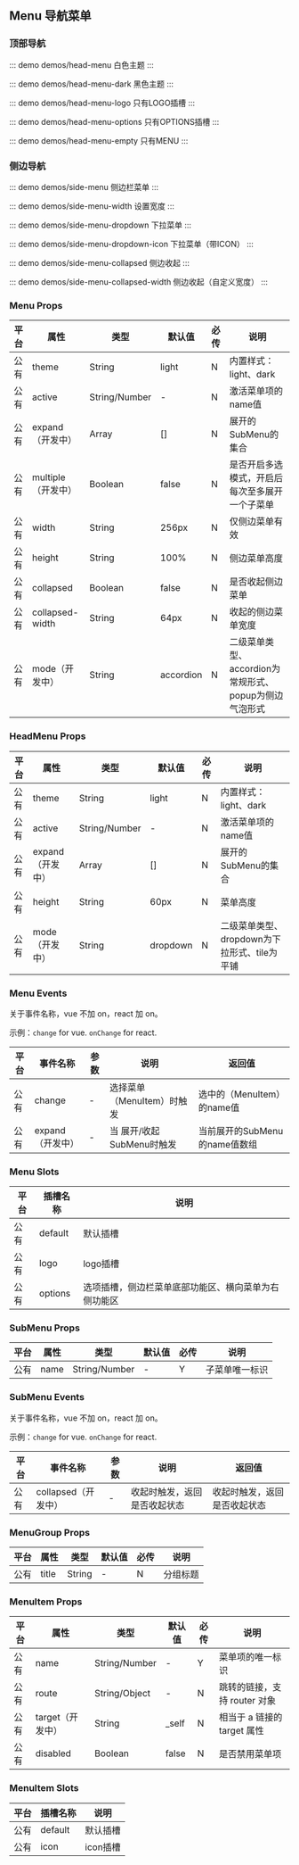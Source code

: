 ## Menu 导航菜单

### 顶部导航

::: demo demos/head-menu 白色主题
:::

::: demo demos/head-menu-dark 黑色主题
:::

::: demo demos/head-menu-logo 只有LOGO插槽
:::

::: demo demos/head-menu-options 只有OPTIONS插槽
:::

::: demo demos/head-menu-empty 只有MENU
:::

### 侧边导航

::: demo demos/side-menu 侧边栏菜单
:::

::: demo demos/side-menu-width 设置宽度
:::

::: demo demos/side-menu-dropdown 下拉菜单
:::

::: demo demos/side-menu-dropdown-icon 下拉菜单（带ICON）
:::

::: demo demos/side-menu-collapsed 侧边收起
:::

::: demo demos/side-menu-collapsed-width 侧边收起（自定义宽度）
:::

### Menu Props

| 平台  | 属性     | 类型                | 默认值  | 必传 | 说明      |
| ---- | -------- | ------------------ | ------ | ---- |  ---- |
| 公有 | theme  | String                | light  | N    | 内置样式：light、dark |
| 公有 | active | String/Number        |  -     | N     | 激活菜单项的name值  |
| 公有 | expand（开发中） | Array                 | []     | N    | 展开的SubMenu的集合 |
| 公有 | multiple（开发中） | Boolean                 | false     | N    | 是否开启多选模式，开启后每次至多展开一个子菜单 |
| 公有 | width | String                 | 256px    | N    | 仅侧边菜单有效 |
| 公有 | height | String                 | 100%    | N    | 侧边菜单高度 |
| 公有 | collapsed | Boolean                 | false     | N    | 是否收起侧边菜单 |
| 公有 | collapsed-width | String                 | 64px     | N    | 收起的侧边菜单宽度 |
| 公有 | mode（开发中） | String                 | accordion     | N    | 二级菜单类型、accordion为常规形式、popup为侧边气泡形式 |

### HeadMenu Props

| 平台  | 属性     | 类型                | 默认值  | 必传 | 说明      |
| ---- | -------- | ------------------ | ------ | ---- |  ---- |
| 公有 | theme  | String                | light  | N    | 内置样式：light、dark |
| 公有 | active | String/Number        |  -     | N     | 激活菜单项的name值  |
| 公有 | expand（开发中） | Array                 | []     | N    | 展开的SubMenu的集合 |
| 公有 | height | String                 | 60px    | N    | 菜单高度 |
| 公有 | mode（开发中） | String                 | dropdown    | N    | 二级菜单类型、dropdown为下拉形式、tile为平铺 |

### Menu Events

关于事件名称，vue 不加 on，react 加 on。

示例：`change` for vue. `onChange` for react.

| 平台 | 事件名称 | 参数 | 说明               | 返回值               |
| ---- | -------- | ---- | ------------------ | ------------------ |
| 公有 | change    | -    | 选择菜单（MenuItem）时触发 | 选中的（MenuItem）的name值 |
| 公有 | expand（开发中）    | -    | 当 展开/收起 SubMenu时触发     | 当前展开的SubMenu的name值数组     |

### Menu Slots

| 平台 | 插槽名称 | 说明 |
| ---- | -------- | ---- |
| 公有 | default    | 默认插槽    |
| 公有 | logo    |  logo插槽   |
| 公有 | options    |  选项插槽，侧边栏菜单底部功能区、横向菜单为右侧功能区   |

### SubMenu Props

| 平台  | 属性     | 类型                | 默认值  | 必传 | 说明      |
| ---- | -------- | ------------------ | ------ | ---- |  ---- |
| 公有 | name  |     String/Number      | -  | Y    | 子菜单唯一标识 |

### SubMenu Events

关于事件名称，vue 不加 on，react 加 on。

示例：`change` for vue. `onChange` for react.

| 平台 | 事件名称 | 参数 | 说明               | 返回值               |
| ---- | -------- | ---- | ------------------ | ------------------ |
| 公有 | collapsed（开发中）    | -    | 收起时触发，返回是否收起状态     | 收起时触发，返回是否收起状态     |

### MenuGroup Props

| 平台  | 属性     | 类型                | 默认值  | 必传 | 说明      |
| ---- | -------- | ------------------ | ------ | ---- |  ---- |
| 公有 | title  | String                | -  | N    | 分组标题 |

### MenuItem Props

| 平台  | 属性     | 类型                | 默认值  | 必传 | 说明      |
| ---- | -------- | ------------------ | ------ | ---- |  ---- |
| 公有 | name  | String/Number                | -  | Y  | 菜单项的唯一标识 |
| 公有 | route  | String/Object              | -  | N  | 跳转的链接，支持 router 对象 |
| 公有 | target（开发中）  | String                | _self  | N  | 相当于 a 链接的 target 属性 |
| 公有 | disabled  | Boolean                | false  | N  | 是否禁用菜单项 |

### MenuItem Slots

| 平台 | 插槽名称 | 说明 |
| ---- | -------- | ---- |
| 公有 | default    | 默认插槽    |
| 公有 | icon    | icon插槽    |
